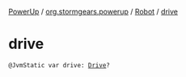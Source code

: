 [PowerUp](../../index.md) / [org.stormgears.powerup](../index.md) / [Robot](index.md) / [drive](./drive.md)

# drive

`@JvmStatic var drive: `[`Drive`](../../org.stormgears.powerup.subsystems.navigator/-drive/index.md)`?`